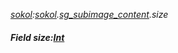 _[sokol](../../modules/sokol/sokol-module.md):[sokol](../../modules/sokol/sokol-module.md).[sg\_subimage\_content](../../modules/sokol/sokol-sg_subimage_content.md).size_
##### Field size:[Int](../../modules/wonkey/wonkey-types-int.md)
